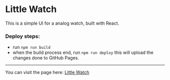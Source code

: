 # Little Watch

This is a simple UI for a analog watch, built with React.

### Deploy steps:
- run `npm run build`
- when the build process end, run `npm run deploy` this will upload the changes done to GitHub Pages.

---

You can visit the page here: [Little Watch](https://jessgra.github.io/little-watch/)